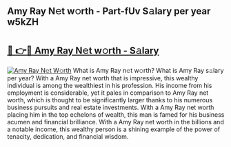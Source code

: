 ## Amy Ray N𝚎t w𝚘rth - Part-fUv S𝚊lary per year w5kZH

# <h2><a href="http://gc0dx2f.nevu.top/?p=Amy+Ray">🔗 👉🔴 Amy Ray N𝚎t w𝚘rth - S𝚊lary</a></h2>

[![Amy Ray N𝚎t W𝚘rth](https://i.imgur.com/Oavwk0R.jpeg)](http://gc0dx2f.nevu.top/?p=Amy+Ray)
What is Amy Ray n𝚎t w𝚘rth? What is Amy Ray s𝚊lary per year?
With a Amy Ray net worth that is impressive, this wealthy individual is among the wealthiest in his profession. His income from his employment is considerable, yet it pales in comparison to Amy Ray net worth, which is thought to be significantly larger thanks to his numerous business pursuits and real estate investments. With a Amy Ray net worth placing him in the top echelons of wealth, this man is famed for his business acumen and financial brilliance. With a Amy Ray net worth in the billions and a notable income, this wealthy person is a shining example of the power of tenacity, dedication, and financial wisdom.
